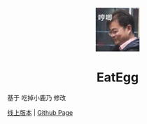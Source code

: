 <p align="center">
  <a href="https://lwzsama.github.io/EatEgg"><img src="https://raw.githubusercontent.com/LWZsama/EatEgg/main/static/image/ClickBefore.png" width="100" height="100" alt="EatEgg"></a>
</p>
<div align="center">

# EatEgg



</div>




基于 吃掉小鹿乃 修改
 
[线上版本](https://xingye.me/game/eatkano/index.php)
|
[Github Page](https://arcxingye.github.io/EatKano/index.html)
